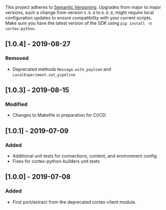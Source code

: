 This project adheres to [Semantic Versioning](https://semver.org/spec/v2.0.0.html). Upgrades from major to major versions, such a change from version `5.6.0` to `6.0.0`, might require local configuration updates to ensure compatibility with your current scripts. Make sure you have the latest version of the SDK using `pip install -U cortex-python`.

## [1.0.4] - 2019-08-27
### Removed
* Deprecated methods `Message.with_payload` and `LocalExperiment.set_pipeline`

## [1.0.3] - 2019-08-15
### Modified
* Changes to Makefile in preparation for CI/CD.

## [1.0.1] - 2019-07-09
### Added
* Additional unit tests for connections, content, and environment config
* Fixes for cortex-python-builders unit tests

## [1.0.0] - 2019-07-08
### Added
* First port/extract from the deprecated cortex-client module.
